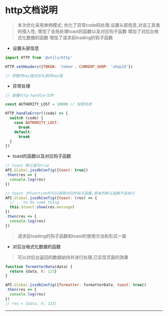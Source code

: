 # http文档说明

> 本次优化采用单例模式;
> 优化了异常code码处理,设置头部信息,对该工具类的侵入性;
> 增加了全局处理toast的函数以及对应钩子函数
> 增加了对后台格式化数据的函数
> 增加了请求前loading的钩子函数

- 设置头部信息

```js
import HTTP from '@utils/http'

HTTP.setHeaders({TOKEN: 'token', CURRENT_SHOP: 'shopId'})

// 参数的key值对应头部的key值

```

- 异常处理

```js
// 查看http-handler文件

const AUTHORITY_LOST = 10000 // 权限失效

HTTP.handleError((code) => {
  switch (code) {
    case AUTHORITY_LOST:
      break
    default:
      break
  }
})

```

- toast的函数以及对应钩子函数

```js
// toast 默认值为true
API.Global.jssdkConfig({toast: true})
.then(res => {
  console.log(res)
})

// toast 为function时可以调用对应的钩子函数,原本的默认函数不会执行
API.Global.jssdkConfig({toast: (res) => {
  // ...to do some thing
  this.$toast.show(res.message)
})
.then(res => {
  console.log(res)
})

```
> 请求前loading的钩子函数和toast的使用方法和形式一直


- 对后台格式化数据的函数

> 可以对后台返回的数据劫持并进行处理,已实现页面的效果

``` js
function formatterData(data) {
  return {data, h: 123}
}

API.Global.jssdkConfig({formatter: formatterData, toast: true})
.then(res => {
  console.log(res)
})
// res = {data, h: 123}
```

----

